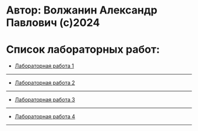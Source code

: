 # Автор: Волжанин Александр Павлович (с)2024

# Список лабораторных работ:

- [Лабораторная работа 1]()


---

- [Лабораторная работа 2]()

 
---

- [Лабораторная работа 3]()

 
---

- [Лабораторная работа 4](https://github.com/m4deme1ns4ne/COMPUTER_PRACTICE/tree/main/Лабораторная%20работа%204)


---
